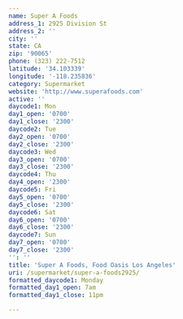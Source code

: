 ```yaml
---
name: Super A Foods
address_1: 2925 Division St
address_2: ''
city: ''
state: CA
zip: '90065'
phone: (323) 222-7512
latitude: '34.103339'
longitude: '-118.235836'
category: Supermarket
website: 'http://www.superafoods.com'
active: ''
daycode1: Mon
day1_open: '0700'
day1_close: '2300'
daycode2: Tue
day2_open: '0700'
day2_close: '2300'
daycode3: Wed
day3_open: '0700'
day3_close: '2300'
daycode4: Thu
day4_open: '2300'
daycode5: Fri
day5_open: '0700'
day5_close: '2300'
daycode6: Sat
day6_open: '0700'
day6_close: '2300'
daycode7: Sun
day7_open: '0700'
day7_close: '2300'
'': ''
title: 'Super A Foods, Food Oasis Los Angeles'
uri: /supermarket/super-a-foods2925/
formatted_daycode1: Monday
formatted_day1_open: 7am
formatted_day1_close: 11pm

---
```

